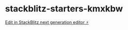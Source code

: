 # stackblitz-starters-kmxkbw

[Edit in StackBlitz next generation editor ⚡️](https://stackblitz.com/~/github.com/RaphaelPainter/stackblitz-starters-kmxkbw)